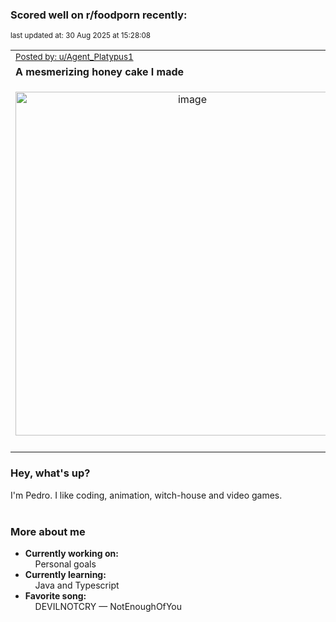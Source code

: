 ### Scored well on r/foodporn recently:

<p align="left"><sub>last updated at: 30 Aug 2025 at 15:28:08</sub></p>

|   |
| --- |
| <sub>[Posted by: u/Agent_Platypus1][source]</sub> |
| **A mesmerizing honey cake I made** | 
|<p align="center"> <img alt="image" src="https://i.redd.it/zxyh400biklf1.png" width="550" /> </p>|
|   |

### Hey, what's up?

I'm Pedro. I like coding, animation, witch-house and video games.<br><br>

### More about me
- **Currently working on:**  
&nbsp;&nbsp;&nbsp;&nbsp;Personal goals
- **Currently learning:**  
&nbsp;&nbsp;&nbsp;&nbsp;Java and Typescript
- **Favorite song:**  
&nbsp;&nbsp;&nbsp;&nbsp;DEVILNOTCRY — NotEnoughOfYou<br><br>

  



  
  
  
[linkedin]: https://linkedin.com/in/pedro-h-r-gomes-8a487b14a/
[gmail]: mailto:pilique11@gmail.com
[source]: https://reddit.com/r/FoodPorn/comments/1n1hqbv/a_mesmerizing_honey_cake_i_made/
[redditAPI]: https://www.reddit.com/dev/api/